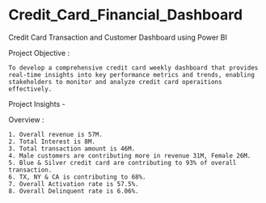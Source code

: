 # Credit_Card_Financial_Dashboard
Credit Card Transaction and Customer Dashboard using Power BI


Project Objective :

    To develop a comprehensive credit card weekly dashboard that provides real-time insights into key performance metrics and trends, enabling stakeholders to monitor and analyze credit card operaitions effectively.


Project Insights - 

Overview : 

    1. Overall revenue is 57M.
    2. Total Interest is 8M.
    3. Total transaction amount is 46M.
    4. Male customers are contributing more in revenue 31M, Female 26M.
    5. Blue & Silver credit card are contributing to 93% of overall transaction.
    6. TX, NY & CA is contributing to 68%.
    7. Overall Activation rate is 57.5%.
    8. Overall Delinquent rate is 6.06%.
